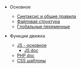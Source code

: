 - Основное
	- [Синтаксис и общие правила](syntax_rules.md)
	- [Файловая структура](folder_struct.md)
	- [Глобальные переменные](globals.md)

- Функции движка
	- [JS - основное](main_js.md)
		- [JS doc](http://vgit1.aynos.cz/jsdoc/1kmenu/)
	- [PHP doc](http://vgit1.aynos.cz/phpdoc/1kmenu/)
	- [CSS шаблоны](http://vgit1.aynos.cz/cssdoc/1kmenu/)